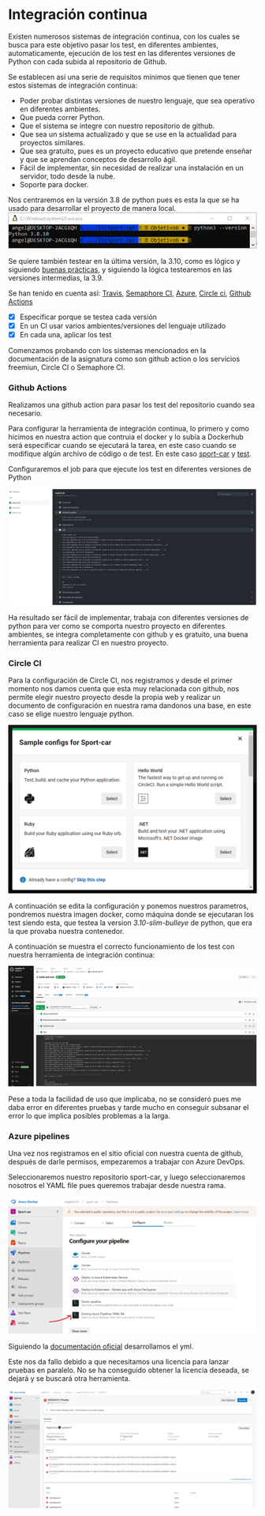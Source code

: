 # Integración continua

Existen numerosos sistemas de integración continua, con los cuales se busca para este objetivo pasar los test, en diferentes ambientes, automaticamente, ejecución de los test en las diferentes versiones de Python con cada subida al repositorio de Github.

Se establecen así una serie de requisitos mínimos que tienen que tener estos sistemas de integración continua:
* Poder probar distintas versiones de nuestro lenguaje, que sea operativo en diferentes ambientes.
* Que pueda correr Python.
* Que el sistema se integre con nuestro repositorio de github.
* Que sea un sistema actualizado y que se use en la actualidad para proyectos similares.
* Que sea gratuito, pues es un proyecto educativo que pretende enseñar y que se aprendan conceptos de desarrollo ágil.
* Fácil de implementar, sin necesidad de realizar una instalación en un servidor, todo desde la nube.
* Soporte para docker.

Nos centraremos en la versión 3.8 de python pues es esta la que se ha usado para desarrollar el proyecto de manera local.
![Version de python local](/docs/imagenes/version_python_local.png "Version de python local")

Se quiere también testear en la última versión, la 3.10, como es lógico y siguiendo [buenas prácticas](https://blog.sqreen.com/top-10-python-security-best-practices/), y siguiendo la lógica testearemos en las versiones intermedias, la 3.9.

Se han tenido en cuenta así: 
[Travis](https://travis-ci.org/), 
[Semaphore CI](https://semaphoreci.com/), 
[Azure](https://azure.microsoft.com/es-es/), 
[Circle ci](https://circleci.com/), 
[Github Actions](https://github.com/argelion14/Sport-car/blob/Objetivo6/.github/workflows/testear.yml)

* [X] Especificar porque se testea cada versión
* [X] En un CI usar varios ambientes/versiones del lenguaje utilizado
* [X] En cada una, aplicar los test

Comenzamos probando con los sistemas mencionados en la documentación de la asignatura como son github action o los servicios freemiun, Circle CI o Semaphore CI.

### Github Actions

Realizamos una github action para pasar los test del repositorio cuando sea necesario.

Para configurar la herramienta de integración continua, lo primero y como hicimos en nuestra action que contruia el docker y lo subía a Dockerhub será especificar cuando se ejecutará la tarea, en este caso cuando se modifique algún archivo de código o de test. En este caso [sport-car](https://github.com/argelion14/Sport-car/tree/Objetivo6/sportcar) y [test](https://github.com/argelion14/Sport-car/tree/Objetivo6/test).

Configuraremos el job para que ejecute los test en diferentes versiones de Python
 
![CI Github action](/docs/imagenes/CI_Github-action.png "CI Github action")

Ha resultado ser fácil de implementar, trabaja con diferentes versiones de python para ver como se comporta nuestro proyecto en diferentes ambientes, se integra completamente con github y es gratuito, una buena herramienta para realizar CI en nuestro proyecto.

### Circle CI

Para la configuración de Circle CI, nos registramos y desde el primer momento nos damos cuenta que esta muy relacionada con github, nos permite elegir nuestro proyecto desde la propia web y realizar un documento de configuración en nuestra rama dandonos una base, en este caso se elige nuestro lenguaje python.

![CI CircleCI python](/docs/imagenes/CI_circleCI_python.png "CI CircleCI python")

A continuación se edita la configuración y ponemos nuestros parametros, pondremos nuestra imagen docker, como máquina donde se ejecutaran los test siendo esta, que testea la version *3.10-slim-bulleye* de python, que era la que provaba nuestra contenedor.

A continuación se muestra el correcto funcionamiento de los test con nuestra herramienta de integración continua:

![CI CircleCI Test](imagenes/CI_circleCI_test.png "CI CircleCI Test")

Pese a toda la facilidad de uso que implicaba, no se consideró pues me daba error en diferentes pruebas y tarde mucho en conseguir subsanar el error lo que implica posibles problemas a la larga.

### Azure pipelines

Una vez nos registramos en el sitio oficial con nuestra cuenta de github, después de darle permisos, empezaremos a trabajar con Azure DevOps.

Seleccionaremos nuestro repositorio sport-car, y luego seleccionaremos nosotros el YAML file pues queremos trabajar desde nuestra rama.

![CI Azure Elección](/docs/imagenes/CI_AzureCI_Eleccion.png "CI Azure Elección")

Siguiendo la [documentación oficial](https://docs.microsoft.com/es-es/azure/devops/pipelines/ecosystems/python?view=azure-devops) desarrollamos el yml.

Este nos da fallo debido a que necesitamos una licencia para lanzar pruebas en paralelo. No se ha conseguido obtener la licencia deseada, se dejará y se buscará otra herramienta.

![CI Azure fallo](/docs/imagenes/CI_AzureCI_Fallo.png "CI Azure fallo")




